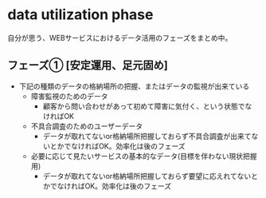 # data utilization phase
自分が思う、WEBサービスにおけるデータ活用のフェーズをまとめ中。

## フェーズ① [安定運用、足元固め]

- 下記の種類のデータの格納場所の把握、またはデータの監視が出来ている
  - 障害監視のためのデータ
    - 顧客から問い合わせがあって初めて障害に気付く、という状態でなければOK
  - 不具合調査のためのユーザーデータ
    - データが取れてないor格納場所把握しておらず不具合調査が出来てないとかでなければOK。効率化は後のフェーズ
  - 必要に応じて見たいサービスの基本的なデータ(目標を伴わない現状把握用)
    - データが取れてないor格納場所把握しておらず要望に応えれてないとかでなければOK。効率化は後のフェーズ